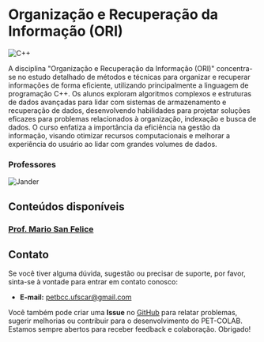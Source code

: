 # Organização e Recuperação da Informação (ORI)

![C++](https://img.shields.io/badge/c++-DD0031.svg?style=for-the-badge&logo=c%2B%2B&logoColor=white)

A disciplina "Organização e Recuperação da Informação (ORI)" concentra-se no estudo detalhado de métodos e técnicas para organizar e recuperar informações de forma eficiente, utilizando principalmente a linguagem de programação C++. Os alunos exploram algoritmos complexos e estruturas de dados avançadas para lidar com sistemas de armazenamento e recuperação de dados, desenvolvendo habilidades para projetar soluções eficazes para problemas relacionados à organização, indexação e busca de dados. O curso enfatiza a importância da eficiência na gestão da informação, visando otimizar recursos computacionais e melhorar a experiência do usuário ao lidar com grandes volumes de dados.
### Professores 
![Jander](https://img.shields.io/badge/Jander_Moreira-%2300599C.svg?style=for-the-badge&logo=GoogleScholar&logoColor=white)


## Conteúdos disponíveis

### [Prof. Mario San Felice](/materias/AED1/Mario/README.md)


## Contato

Se você tiver alguma dúvida, sugestão ou precisar de suporte, por favor, sinta-se à vontade para entrar em contato conosco:

- **E-mail:** petbcc.ufscar@gmail.com

Você também pode criar uma **Issue** no [GitHub](https://github.com/petbccufscar/pet-colab/issues) para relatar problemas, sugerir melhorias ou contribuir para o desenvolvimento do PET-COLAB. Estamos sempre abertos para receber feedback e colaboração. Obrigado!
